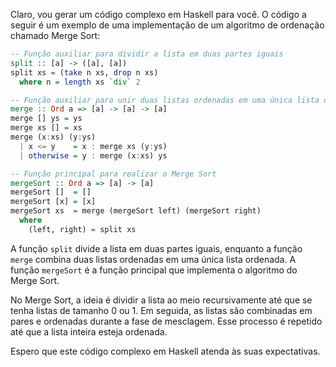 Claro, vou gerar um código complexo em Haskell para você. O código a seguir é um exemplo de uma implementação de um algoritmo de ordenação chamado Merge Sort:

```haskell
-- Função auxiliar para dividir a lista em duas partes iguais
split :: [a] -> ([a], [a])
split xs = (take n xs, drop n xs)
  where n = length xs `div` 2

-- Função auxiliar para unir duas listas ordenadas em uma única lista ordenada
merge :: Ord a => [a] -> [a] -> [a]
merge [] ys = ys
merge xs [] = xs
merge (x:xs) (y:ys)
  | x <= y    = x : merge xs (y:ys)
  | otherwise = y : merge (x:xs) ys

-- Função principal para realizar o Merge Sort
mergeSort :: Ord a => [a] -> [a]
mergeSort []  = []
mergeSort [x] = [x]
mergeSort xs  = merge (mergeSort left) (mergeSort right)
  where
    (left, right) = split xs
```

A função `split` divide a lista em duas partes iguais, enquanto a função `merge` combina duas listas ordenadas em uma única lista ordenada. A função `mergeSort` é a função principal que implementa o algoritmo do Merge Sort.

No Merge Sort, a ideia é dividir a lista ao meio recursivamente até que se tenha listas de tamanho 0 ou 1. Em seguida, as listas são combinadas em pares e ordenadas durante a fase de mesclagem. Esse processo é repetido até que a lista inteira esteja ordenada.

Espero que este código complexo em Haskell atenda às suas expectativas.